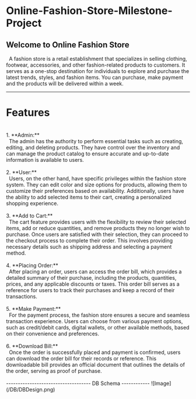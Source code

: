 # Online-Fashion-Store-Milestone-Project

Welcome to Online Fashion Store
---------------------------
&nbsp; A fashion store is a retail establishment that specializes in selling clothing, footwear, accessories, and other fashion-related products to customers.
It serves as a one-stop destination for individuals to explore and purchase the latest trends, styles, and fashion items.
You can purchase, make payment and the products will be delivered within a week.


----------------------------
# Features
<br>
1.&nbsp;**Admin:**
<br>
 &nbsp;&nbsp;The admin has the authority to perform essential tasks such as creating, editing, and deleting products. They have control over the inventory and can manage the product catalog to ensure accurate and up-to-date information is available to users.
 <br>
 <br>
2.&nbsp;**User:**
<br>
 &nbsp;&nbsp;Users, on the other hand, have specific privileges within the fashion store system. They can edit color and size options for products, allowing them to customize their preferences based on availability. Additionally, users have the ability to add selected items to their cart, creating a personalized shopping experience.
 <br>
 <br>
3.&nbsp;**Add to Cart:**
<br>
 &nbsp;&nbsp;The cart feature provides users with the flexibility to review their selected items, add or reduce quantities, and remove products they no longer wish to purchase. Once users are satisfied with their selection, they can proceed to the checkout process to complete their order. This involves providing necessary details such as shipping address and selecting a payment method.
 <br>
 <br>
4.&nbsp;**Placing Order:**
<br>
 &nbsp;&nbsp;After placing an order, users can access the order bill, which provides a detailed summary of their purchase, including the products, quantities, prices, and any applicable discounts or taxes. This order bill serves as a reference for users to track their purchases and keep a record of their transactions.
 <br>
 <br>
 5.&nbsp;**Make Payment:**
<br>
 &nbsp;&nbsp;For the payment process, the fashion store ensures a secure and seamless transaction experience. Users can choose from various payment options, such as credit/debit cards, digital wallets, or other available methods, based on their convenience and preferences.
 <br>
 <br>
6.&nbsp;**Download Bill:**
<br>
 &nbsp;&nbsp;Once the order is successfully placed and payment is confirmed, users can download the order bill for their records or reference. This downloadable bill provides an official document that outlines the details of the order, serving as proof of purchase.
 <br>
 <br>
 ------------------------------------
 DB Schema
 ------------
 ![Image](/DB/DBDesign.png)

